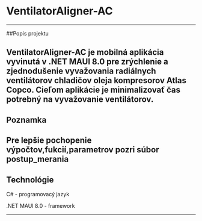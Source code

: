 # VentilatorAligner-AC
-------------------------------------------------------------------------------------------------------------------------------------------------------------------------------------------------
##Popis projektu

VentilatorAligner-AC je mobilná aplikácia vyvinutá v .NET MAUI 8.0 pre zrýchlenie a zjednodušenie vyvažovania radiálnych ventilátorov chladičov oleja kompresorov Atlas Copco. 
Cieľom aplikácie je minimalizovať čas potrebný na vyvažovanie ventilátorov.
-------------------------------------------------------------------------------------------------------------------------------------------------------------------------------------------------
## Poznamka

Pre lepšie pochopenie výpočtov,fukcií,parametrov pozri súbor postup_merania
-------------------------------------------------------------------------------------------------------------------------------------------------------------------------------------------------
## Technológie

C# - programovacý jazyk

.NET MAUI 8.0 - framework 


-------------------------------------------------------------------------------------------------------------------------------------------------------------------------------------------------
